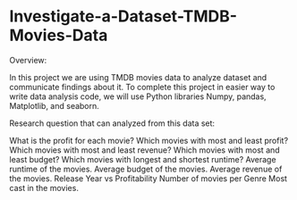 # Investigate-a-Dataset-TMDB-Movies-Data
Overview:

In this project we are using TMDB movies data to analyze dataset and communicate findings about it. To complete this project in easier way to write data analysis code, we will use Python libraries Numpy, pandas, Matplotlib, and seaborn. 

Research question that can analyzed from this data set: 

What is the profit for each movie? 
Which movies with most and least profit? 
Which movies with most and least revenue? 
Which movies with most and least budget? 
Which movies with longest and shortest runtime? 
Average runtime of the movies. 
Average budget of the movies. 
Average revenue of the movies. 
Release Year vs Profitability 
Number of movies per Genre 
Most cast in the movies.
